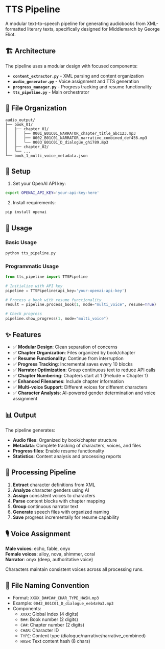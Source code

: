# TTS Pipeline

A modular text-to-speech pipeline for generating audiobooks from XML-formatted literary texts, specifically designed for Middlemarch by George Eliot.

## 🏗️ Architecture

The pipeline uses a modular design with focused components:

- **`content_extractor.py`** - XML parsing and content organization
- **`audio_generator.py`** - Voice assignment and TTS generation  
- **`progress_manager.py`** - Progress tracking and resume functionality
- **`tts_pipeline.py`** - Main orchestrator

## 📁 File Organization

```
audio_output/
├── book_01/
│   ├── chapter_01/
│   │   ├── 0001_B01C01_NARRATOR_chapter_title_abc123.mp3
│   │   ├── 0002_B01C01_NARRATOR_narrative_combined_def456.mp3
│   │   └── 0003_B01C01_D_dialogue_ghi789.mp3
│   ├── chapter_02/
│   └── ...
└── book_1_multi_voice_metadata.json
```

## 🚀 Setup

1. Set your OpenAI API key:
```bash
export OPENAI_API_KEY='your-api-key-here'
```

2. Install requirements:
```bash
pip install openai
```

## 🎯 Usage

### Basic Usage
```bash
python tts_pipeline.py
```

### Programmatic Usage
```python
from tts_pipeline import TTSPipeline

# Initialize with API key
pipeline = TTSPipeline(api_key='your-openai-api-key')

# Process a book with resume functionality
result = pipeline.process_book(1, mode="multi_voice", resume=True)

# Check progress
pipeline.show_progress(1, mode="multi_voice")
```

## ✨ Features

- ✅ **Modular Design**: Clean separation of concerns
- ✅ **Chapter Organization**: Files organized by book/chapter  
- ✅ **Resume Functionality**: Continue from interruption
- ✅ **Progress Tracking**: Incremental saves every 10 blocks
- ✅ **Narrator Optimization**: Group continuous text to reduce API calls
- ✅ **Chapter Numbering**: Chapters start at 1 (Prelude = Chapter 1)
- ✅ **Enhanced Filenames**: Include chapter information
- ✅ **Multi-voice Support**: Different voices for different characters
- ✅ **Character Analysis**: AI-powered gender determination and voice assignment

## 📊 Output

The pipeline generates:
- **Audio files**: Organized by book/chapter structure
- **Metadata**: Complete tracking of characters, voices, and files
- **Progress files**: Enable resume functionality
- **Statistics**: Content analysis and processing reports

## 🔧 Processing Pipeline

1. **Extract** character definitions from XML
2. **Analyze** character genders using AI
3. **Assign** consistent voices to characters
4. **Parse** content blocks with chapter mapping
5. **Group** continuous narrator text
6. **Generate** speech files with organized naming
7. **Save** progress incrementally for resume capability

## 🎙️ Voice Assignment

**Male voices**: echo, fable, onyx  
**Female voices**: alloy, nova, shimmer, coral  
**Narrator**: onyx (deep, authoritative voice)

Characters maintain consistent voices across all processing runs.

## 📝 File Naming Convention

- Format: `XXXX_B##C##_CHAR_TYPE_HASH.mp3`
- Example: `0042_B01C01_D_dialogue_eeb4a9a3.mp3`
- Components:
  - `XXXX`: Global index (4 digits)
  - `B##`: Book number (2 digits)  
  - `C##`: Chapter number (2 digits)
  - `CHAR`: Character ID
  - `TYPE`: Content type (dialogue/narrative/narrative_combined)
  - `HASH`: Text content hash (8 chars)